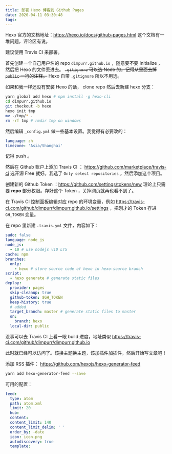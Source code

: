 ```yaml
---
title: 部署 Hexo 博客到 Github Pages
date: 2020-04-11 03:30:48
tags:
---
```


Hexo 官方的文档地址：https://hexo.io/docs/github-pages.html 这个文档有一堆问题，评论区有说。

建议使用 Travis CI 来部署。

首先创建一个自己用户名的 repo `dimpurr.github.io` ，随意要不要 Initialize ，然后把 Hexo 的文件丢进去。 ~~`.gitignore` 可以选 Node 的，记得从里面去掉 `public` 一行的注释。~~ Hexo 自带 `.gitignore` 所以不用选。

如果和我一样还没有安装 Hexo 的话， clone repo 然后去新建 hexo 分支：

```bash
yarn global add hexo # npm install -g hexo-cli
cd dimpurr.github.io
git checkout -b hexo
hexo init tmp
mv ./tmp/* .
rm -rf tmp # rmdir tmp on windows
```

然后编辑 `_config.yml` 做一些基本设置。我觉得有必要改的：

```yml
language: zh
timezone: 'Asia/Shanghai'
```

记得 push 。

然后在 Github 账户上添加 Travis CI ： https://github.com/marketplace/travis-ci 选开源 Free 就好。我选了 `Only select repositories` ，然后添加这个项目。

创建新的 Github Token ：https://github.com/settings/tokens/new 理论上只需要 **repo** 部分权限。存好这个 Token ，关掉网页就再也看不到了。

在 Travis CI 控制面板编辑对应 repo 的环境变量，例如 https://travis-ci.com/github/dimpurr/dimpurr.github.io/settings ，把刚才的 Token 存进 `GH_TOKEN` 变量。

在 repo 里新建 `.travis.yml` 文件，内容如下：

```yml
sudo: false
language: node_js
node_js:
  - 10 # use nodejs v10 LTS
cache: npm
branches:
  only:
    - hexo # store source code of hexo in hexo-source branch
script:
  - hexo generate # generate static files
deploy:
  provider: pages
  skip-cleanup: true
  github-token: $GH_TOKEN
  keep-history: true
  # added
  target_branch: master # generate static files to master
  on:
    branch: hexo
  local-dir: public
```

没事可以去 Travis CI 上看一眼 build 进度，地址类似 https://travis-ci.com/github/dimpurr/dimpurr.github.io

此时就已经可以访问了。该换主题换主题，该加插件加插件，然后开始写文章吧！

添加 RSS 插件： https://github.com/hexojs/hexo-generator-feed

```bash
yarn add hexo-generator-feed --save
```

可用的配置：

```yml
feed:
  type: atom
  path: atom.xml
  limit: 20
  hub:
  content:
  content_limit: 140
  content_limit_delim: ' '
  order_by: -date
  icon: icon.png
  autodiscovery: true
  template:
```

